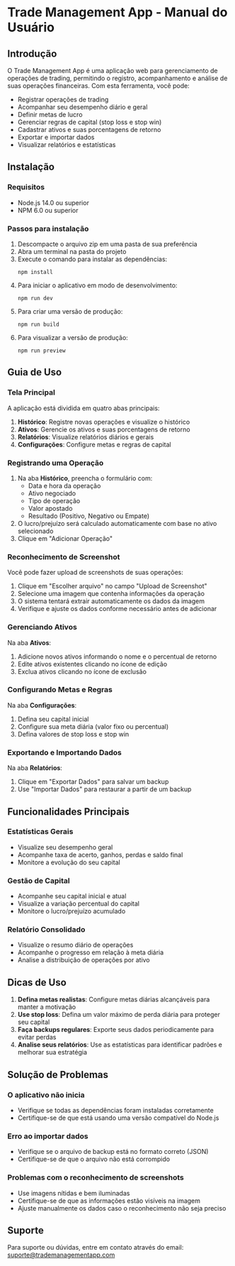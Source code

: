 # Trade Management App - Manual do Usuário

## Introdução

O Trade Management App é uma aplicação web para gerenciamento de operações de trading, permitindo o registro, acompanhamento e análise de suas operações financeiras. Com esta ferramenta, você pode:

- Registrar operações de trading
- Acompanhar seu desempenho diário e geral
- Definir metas de lucro
- Gerenciar regras de capital (stop loss e stop win)
- Cadastrar ativos e suas porcentagens de retorno
- Exportar e importar dados
- Visualizar relatórios e estatísticas

## Instalação

### Requisitos
- Node.js 14.0 ou superior
- NPM 6.0 ou superior

### Passos para instalação

1. Descompacte o arquivo zip em uma pasta de sua preferência
2. Abra um terminal na pasta do projeto
3. Execute o comando para instalar as dependências:
   ```
   npm install
   ```
4. Para iniciar o aplicativo em modo de desenvolvimento:
   ```
   npm run dev
   ```
5. Para criar uma versão de produção:
   ```
   npm run build
   ```
6. Para visualizar a versão de produção:
   ```
   npm run preview
   ```

## Guia de Uso

### Tela Principal

A aplicação está dividida em quatro abas principais:

1. **Histórico**: Registre novas operações e visualize o histórico
2. **Ativos**: Gerencie os ativos e suas porcentagens de retorno
3. **Relatórios**: Visualize relatórios diários e gerais
4. **Configurações**: Configure metas e regras de capital

### Registrando uma Operação

1. Na aba **Histórico**, preencha o formulário com:
   - Data e hora da operação
   - Ativo negociado
   - Tipo de operação
   - Valor apostado
   - Resultado (Positivo, Negativo ou Empate)
2. O lucro/prejuízo será calculado automaticamente com base no ativo selecionado
3. Clique em "Adicionar Operação"

### Reconhecimento de Screenshot

Você pode fazer upload de screenshots de suas operações:

1. Clique em "Escolher arquivo" no campo "Upload de Screenshot"
2. Selecione uma imagem que contenha informações da operação
3. O sistema tentará extrair automaticamente os dados da imagem
4. Verifique e ajuste os dados conforme necessário antes de adicionar

### Gerenciando Ativos

Na aba **Ativos**:

1. Adicione novos ativos informando o nome e o percentual de retorno
2. Edite ativos existentes clicando no ícone de edição
3. Exclua ativos clicando no ícone de exclusão

### Configurando Metas e Regras

Na aba **Configurações**:

1. Defina seu capital inicial
2. Configure sua meta diária (valor fixo ou percentual)
3. Defina valores de stop loss e stop win

### Exportando e Importando Dados

Na aba **Relatórios**:

1. Clique em "Exportar Dados" para salvar um backup
2. Use "Importar Dados" para restaurar a partir de um backup

## Funcionalidades Principais

### Estatísticas Gerais
- Visualize seu desempenho geral
- Acompanhe taxa de acerto, ganhos, perdas e saldo final
- Monitore a evolução do seu capital

### Gestão de Capital
- Acompanhe seu capital inicial e atual
- Visualize a variação percentual do capital
- Monitore o lucro/prejuízo acumulado

### Relatório Consolidado
- Visualize o resumo diário de operações
- Acompanhe o progresso em relação à meta diária
- Analise a distribuição de operações por ativo

## Dicas de Uso

1. **Defina metas realistas**: Configure metas diárias alcançáveis para manter a motivação
2. **Use stop loss**: Defina um valor máximo de perda diária para proteger seu capital
3. **Faça backups regulares**: Exporte seus dados periodicamente para evitar perdas
4. **Analise seus relatórios**: Use as estatísticas para identificar padrões e melhorar sua estratégia

## Solução de Problemas

### O aplicativo não inicia
- Verifique se todas as dependências foram instaladas corretamente
- Certifique-se de que está usando uma versão compatível do Node.js

### Erro ao importar dados
- Verifique se o arquivo de backup está no formato correto (JSON)
- Certifique-se de que o arquivo não está corrompido

### Problemas com o reconhecimento de screenshots
- Use imagens nítidas e bem iluminadas
- Certifique-se de que as informações estão visíveis na imagem
- Ajuste manualmente os dados caso o reconhecimento não seja preciso

## Suporte

Para suporte ou dúvidas, entre em contato através do email: suporte@trademanagementapp.com
